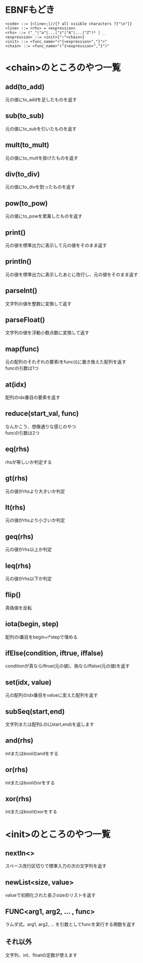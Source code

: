 # EBNFもどき
```bnf
<code> ::= {<line>;[//{? all visible characters ?}"\n"]}
<line> ::= <rhs> = <expression>
<rhs> ::= ("_"|"a"|...|"z"|"A"|...|"Z")* | _
<expression> ::= <init>{"~"<chain>}
<init> ::= <func_name>"<"{<expression>","}">"
<chain> ::= <func_name>"("{<expression>","}")"
```

# \<chain>のところのやつ一覧
## add(to_add)
元の値にto_addを足したものを返す
## sub(to_sub)
元の値にto_subを引いたものを返す
## mult(to_mult)
元の値にto_multを掛けたものを返す
## div(to_div)
元の値にto_divを割ったものを返す
## pow(to_pow)
元の値にto_powを累乗したものを返す
## print()
元の値を標準出力に表示して元の値をそのまま返す
## println()
元の値を標準出力に表示したあとに改行し、元の値をそのまま返す
## parseInt()
文字列の値を整数に変換して返す
## parseFloat()
文字列の値を浮動小数点数に変換して返す
## map(func)
元の配列のそれぞれの要素iをfunc(i)に置き換えた配列を返す  
funcの引数は1つ
## at(idx)
配列のidx番目の要素を返す
## reduce(start_val, func)
なんかこう、想像通りな感じのやつ  
funcの引数は2つ
## eq(rhs)
rhsが等しいか判定する
## gt(rhs)
元の値がrhsより大きいか判定
## lt(rhs)
元の値がrhsより小さいか判定
## geq(rhs)
元の値がrhs以上か判定
## leq(rhs)
元の値がrhs以下か判定
## flip()
真偽値を反転
## iota(begin, step)
配列のi番目をbegin+i*stepで埋める
## ifElse(condition, iftrue, iffalse)
conditionが真ならiftrue(元の値)、偽ならiffalse(元の値)を返す
## set(idx, value)
元の配列のidx番目をvalueに変えた配列を返す
## subSeq(start,end)
文字列または配列LのL[start,end)を返します
## and(rhs)
intまたはboolのandをする
## or(rhs)
intまたはboolのorをする
## xor(rhs)
intまたはboolのxorをする

# \<init>のところのやつ一覧
## nextIn<>
スペース改行区切りで標準入力の次の文字列を返す
## newList<size, value>
valueで初期化された長さsizeのリストを返す
## FUNC<arg1, arg2, ... , func>
ラムダ式。arg1, arg2, ... を引数としてfuncを実行する関数を返す
## それ以外
文字列、int、floatの定数が使えます